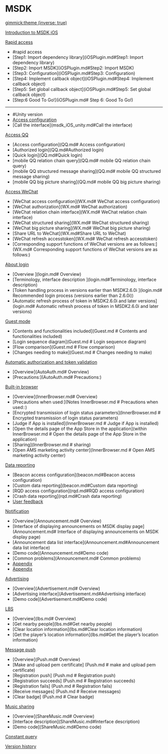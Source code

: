 # MSDK

[gimmick:theme (inverse: true)](cerulean)

[Introduction to MSDK iOS](index.md)


[Rapid access]()

  * #rapid access
  * [Step1: Import dependency library](iOSPlugin.md#Step1: Import dependency library)
  * [Step2: Import MSDK](iOSPlugin.md#Step2: Import MSDK)
  * [Step3: Configuration](iOSPlugin.md#Step3: Configuration)
  * [Step4: Implement callback object](iOSPlugin.md#Step4: Implement callback object)
  * [Step5: Set global callback object](iOSPlugin.md#Step5: Set global callback object)
  * [Step:6 Good To Go!](iOSPlugin.md# Step 6: Good To Go!)
  - - - -
  * #Unity version
  * [Access configuration](msdk_iOS_unity.md)
  * [Call the interface](msdk_iOS_unity.md#Call the interface)
  
[Access QQ]()

  * [Access configuration](QQ.md# Access configuration)
  * [Authorized login](QQ.md#Authorized login)
  * [Quick login](QQ.md#Quick login)
  * [mobile QQ relation chain query](QQ.md# mobile QQ relation chain query)
  * [mobile QQ structured message sharing](QQ.md# mobile QQ structured message sharing)
  * [mobile QQ big picture sharing](QQ.md# mobile QQ big picture sharing)
  
[Access WeChat]()

  * [WeChat access configuration](WX.md# WeChat access configuration)
  * [WeChat authorization](WX.md# WeChat authorization)
  * [WeChat relation chain interface](WX.md# WeChat relation chain interface)
  * [WeChat structured sharing](WX.md# WeChat structured sharing)
  * [WeChat big picture sharing](WX.md# WeChat big picture sharing)
  * [Share URL to WeChat](WX.md#Share URL to WeChat)
  * [WeChat refresh accesstoken](WX.md# WeChat refresh accesstoken)
  * [Corresponding support functions of WeChat versions are as follows:](WX.md# Corresponding support functions of WeChat versions are as follows:)
  
[About login]()

  * [Overview ](login.md# Overview)
  * [Terminology, interface description ](login.md#Terminology, interface description)
  * [Token handling process in versions earlier than MSDK2.6.0i ](login.md# Recommended login process (versions earlier than 2.6.0i))
  * [Automatic refresh process of token in MSDK2.6.0i and later versions](login.md# Automatic refresh process of token in MSDK2.6.0i and later versions)
  
 [Guest mode]()

   * [Contents and functionalities included](Guest.md # Contents and functionalities included)
   * [Login sequence diagram](Guest.md # Login sequence diagram)
   * [Flow comparison](Guest.md # Flow comparison)
   * [Changes needing to make](Guest.md # Changes needing to make)
  
 [Automatic authorization and token validation]()

   * [Overview](AutoAuth.md# Overview)
   * [Precautions:](AutoAuth.md# Precautions:)  
  
[Built-in browser]()

   * [Overview](InnerBrowser.md# Overview)
   * [Precautions when used:](Notes InnerBrowser.md # Precautions when used::)
   * [Encrypted transmission of login status parameters](InnerBrowser.md # Encrypted transmission of login status parameters)
   * [Judge if App is installed](InnerBrowser.md # Judge if App is installed)
   * [Open the details page of the App Store in the application](within InnerBrowser.md # Open the details page of the App Store in the application)
   * [Sharing](InnerBrowser.md # sharing)
   * [Open AMS marketing activity center](InnerBrowser.md # Open AMS marketing activity center) 
  
[Data reporting]()

   * [Beacon access configuration](beacon.md#Beacon access configuration)
   * [Custom data reporting](beacon.md#Custom data reporting)
   * [RQD access configuration](rqd.md#RQD access configuration)
   * [Crash data reporting](rqd.md#Crash data reporting)
   * [User feedback](feedback.md)
  
[Notification]()

   * [Overview](Announcement.md# Overview)
   * [Interface of displaying announcements on MSDK display page](Announcement.md# Interface of displaying announcements on MSDK display page)
   * [Announcement data list interface](Announcement.md#Announcement data list interface)  
   * [Demo code](Announcement.md#Demo code)  
   * [Common problems](Announcement.md# Common problems)  
   * [Appendix](Announcement.md#Appendix)
   * [Appendix](Announcement.md#Appendix)  
  
[Advertising]()

   * [Overview](Advertisement.md# Overview)
   * [Advertising interface](Advertisement.md#Advertising interface)
   * [Demo code](Advertisement.md#Demo code)
  
[LBS]()

   * [Overview](lbs.md# Overview)
   * [Get nearby people](lbs.md#Get nearby people)  
   * [Clear location information](lbs.md#Clear location information)  
   * [Get the player’s location information](lbs.md#Get the player’s location information) 
  
[Message push]()

   * [Overview](Push.md# Overview)
  * [Make and upload pem certificate] (Push.md # make and upload pem certificate)
   * [Registration push] (Push.md # Registration push)
   * [Registration succeeds] (Push.md # Registration succeeds)
   * [Registration fails] (Push.md # Registration fails)
   * [Receive messages] (Push.md # Receive messages)
   * [Clear badge] (Push.md # Clear badge)

[Music sharing]()

  * [Overview](ShareMusic.md# Overview)
  * [Interface description](ShareMusic.md#Interface description)  
  * [Demo code](ShareMusic.md#Demo code)  
  
[Constant query](const.md)

[Version history](version.md)
 
 


